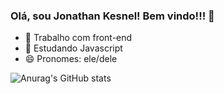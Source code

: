 ### Olá, sou Jonathan Kesnel! Bem vindo!!! 👋


- 🔭 Trabalho com front-end
- 🌱 Estudando Javascript 
- 😄 Pronomes: ele/dele

![Anurag's GitHub stats](https://github-readme-stats.vercel.app/api?username=jonathankesnel&show_icons=true&theme=radical)


